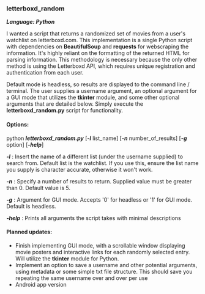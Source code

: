 ### letterboxd_random
***Language: Python***

I wanted a script that returns a randomized set of movies from a user's watchlist on letterboxd.com. This implementation is a single Python script with dependencies on **BeautifulSoup** and **requests** for webscraping the information. It's highly reliant on the formatting of the returned HTML for parsing information. This methodology is necessary because the only other method is using the Letterboxd API, which requires unique registration and authentication from each user. 

Default mode is headless, so results are displayed to the command line / terminal. The user supplies a username argument, an optional argument for a GUI mode that utilizes the **tkinter** module, and some other optional arguments that are detailed below. Simply execute the **letterboxd_random.py** script for functionality. 

#### Options:

python ***letterboxd_random.py*** [-***l*** list_name] [-***n*** number_of_results] [-***g*** option] [***-help***]
  

***-l*** : 
	Insert the name of a different list (under the username supplied) to search from. Default list is the watchlist. If you use this, ensure the list name you supply is character accurate, otherwise it won't work.

***-n*** : 
	Specify a number of results to return. Supplied value must be greater than 0. Default value is 5.

***-g*** : 
	Argument for GUI mode. Accepts '0' for headless or '1' for GUI mode. Default is headless.
	
***-help*** : 
	Prints all arguments the script takes with minimal descriptions

#### Planned updates:
- Finish implementing GUI mode, with a scrollable window displaying movie posters and interactive links for each randomly selected entry. Will utilize the **tkinter** module for Python.
- Implement an option to save a username and other potential arguments, using metadata or some simple txt file structure. This should save you repeating the same username over and over per use
- Android app version